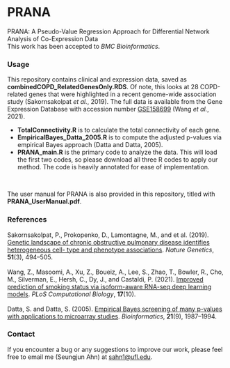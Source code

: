 # PRANA

PRANA: A Pseudo-Value Regression Approach for Differential Network Analysis of Co-Expression Data <br />
This work has been accepted to *BMC Bioinformatics*.
</br>


### Usage
This repository contains clinical and expression data, saved as **combinedCOPD_RelatedGenesOnly.RDS**. Of note, this looks at 28 COPD-related genes that were highlighted in a recent genome-wide association study (Sakornsakolpat *et al.*, 2019). The full data is available from the Gene Expression Database with accession number [GSE158699](https://www.ncbi.nlm.nih.gov/geo/query/acc.cgi?acc=GSE158699) (Wang *et al.*, 2021).

* **TotalConnectivity.R** is to calculate the total connectivity of each gene. 
* **EmpiricalBayes_Datta_2005.R** is to compute the adjusted p-values via empirical Bayes approach (Datta and Datta, 2005).
* **PRANA_main.R** is the primary code to analyze the data. This will load the first two codes, so please download all three R codes to apply our method. The code is heavily annotated for ease of implementation.
</br>

The user manual for PRANA is also provided in this repository, titled with **PRANA_UserManual.pdf**.

### References
Sakornsakolpat, P., Prokopenko, D., Lamontagne, M., and et al. (2019). [Genetic landscape of chronic obstructive pulmonary disease identifies heterogeneous cell- type and phenotype associations](https://www.ncbi.nlm.nih.gov/pmc/articles/PMC6546635/). *Nature Genetics*, **51**(3), 494–505. </br></br>
Wang, Z., Masoomi, A., Xu, Z., Boueiz, A., Lee, S., Zhao, T., Bowler, R., Cho, M., Silverman, E., Hersh, C., Dy, J., and Castaldi, P. (2021). [Improved prediction of smoking status via isoform-aware RNA-seq deep learning models](https://www.ncbi.nlm.nih.gov/pmc/articles/PMC8530282/). *PLoS Computational Biology*, **17**(10). </br></br>
Datta, S. and Datta, S. (2005). [Empirical Bayes screening of many p-values with applications to microarray studies](https://academic.oup.com/bioinformatics/article/21/9/1987/409148?login=true). *Bioinformatics*, **21**(9), 1987–1994.
</br>


### Contact
If you encounter a bug or any suggestions to improve our work, please feel free to email me (Seungjun Ahn) at sahn1@ufl.edu.

